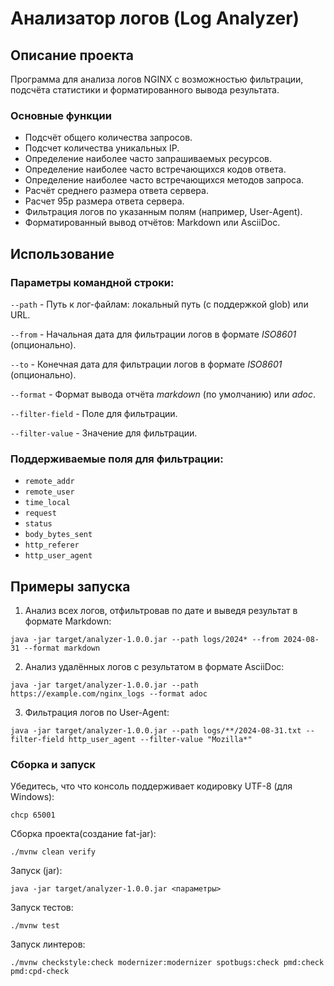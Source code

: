 # Анализатор логов (Log Analyzer)

## Описание проекта
Программа для анализа логов NGINX с возможностью фильтрации, подсчёта статистики и форматированного вывода результата.
### Основные функции
- Подсчёт общего количества запросов. 
- Подсчет количества уникальных IP.
- Определение наиболее часто запрашиваемых ресурсов. 
- Определение наиболее часто встречающихся кодов ответа. 
- Определение наиболее часто встречающихся методов запроса. 
- Расчёт среднего размера ответа сервера. 
- Расчет 95p размера ответа сервера. 
- Фильтрация логов по указанным полям (например, User-Agent). 
- Форматированный вывод отчётов: Markdown или AsciiDoc.

## Использование
### Параметры командной строки:
`--path` - Путь к лог-файлам: локальный путь (с поддержкой glob) или URL.

`--from` - Начальная дата для фильтрации логов в формате *ISO8601* (опционально).

`--to` - Конечная дата для фильтрации логов в формате *ISO8601* (опционально).

`--format` - Формат вывода отчёта *markdown* (по умолчанию) или *adoc*.

`--filter-field` - Поле для фильтрации.

`--filter-value` - Значение для фильтрации.
### Поддерживаемые поля для фильтрации:
- `remote_addr` 
- `remote_user`
- `time_local` 
- `request` 
- `status` 
- `body_bytes_sent` 
- `http_referer` 
- `http_user_agent`


## Примеры запуска
1. Анализ всех логов, отфильтровав по дате и выведя результат в формате Markdown:
```shell
java -jar target/analyzer-1.0.0.jar --path logs/2024* --from 2024-08-31 --format markdown
```
2. Анализ удалённых логов с результатом в формате AsciiDoc:
```shell
java -jar target/analyzer-1.0.0.jar --path https://example.com/nginx_logs --format adoc
```
3. Фильтрация логов по User-Agent:
```shell
java -jar target/analyzer-1.0.0.jar --path logs/**/2024-08-31.txt --filter-field http_user_agent --filter-value "Mozilla*"
```

### Сборка и запуск
Убедитесь, что что консоль поддерживает кодировку UTF-8 (для Windows):
```shell
chcp 65001
```

Сборка проекта(создание fat-jar):
```shell
./mvnw clean verify
```
Запуск (jar):
```shell
java -jar target/analyzer-1.0.0.jar <параметры>
```

Запуск тестов:

```shell
./mvnw test
```

Запуск линтеров:

```shell
./mvnw checkstyle:check modernizer:modernizer spotbugs:check pmd:check pmd:cpd-check
```
